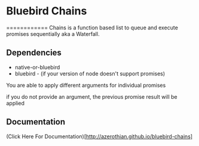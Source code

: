 # Bluebird Chains
============
Chains is a function based list to queue and execute promises sequentially aka a Waterfall.

## Dependencies
* native-or-bluebird
* bluebird - (if your version of node doesn't support promises)


You are able to apply different arguments for individual promises

if you do not provide an argument, the previous promise result will be applied

## Documentation
(Click Here For Documentation)[http://azerothian.github.io/bluebird-chains]
